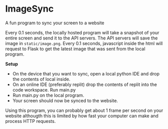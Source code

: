 # ImageSync
A fun program to sync your screen to a website

Every 0.1 seconds, the locally hosted program will take a snapshot of your entire screen and send it to the API servers. The API servers will save the image in `static/image.png`. Every 0.1 seconds, javascript inside the html will request to Flask to get the latest image that was sent from the local program.

**Setup**
- On the device that you want to sync, open a local python IDE and drop the contents of local inside.
- On an online IDE (preferably replit) drop the contents of replit into the code workspace. Run main.py
- Run main.py on the local program.
- Your screen should now be synced to the website.

Using this program, you can probably get about 1 frame per second on your website althougth this is limited by how fast your computer can make and process HTTP requests.
